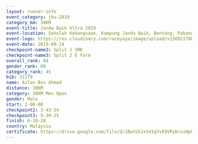 ```yaml
---
layout: runner-info 
event_category: jbu-2019 
category_km: 30KM 
event-title: Janda Baik Ultra 2019 
event-location: Sekolah Kebangsaan, Kampung Janda Baik, Bentong, Pahang, Malaysia 
event-logo: https://res.cloudinary.com/raceyaya/image/upload/v1569217009/logo/janda-baik_vch1pc.jpg 
event-date: 2019-09-14 
checkpoint-name2: Split 1 SMK 
checkpoint-name3: Split 2 E Farm 
overall_rank: 84
gender_rank: 68
category_rank: 45
bib: 31179
name: Azlan Bin Ahmad
distance: 30KM
category: 30KM Men Open
gender: Male
start: 2-00-00
checkpoint2: 3-43-54
checkpoint3: 5-39-25
finish: 6-18-28
country: Malaysia
certificate: https://drive.google.com/file/d/1BwtGkJx5d1q7vE9VPybruiWpk7jqNSxj/view?usp=sharing
---
```

